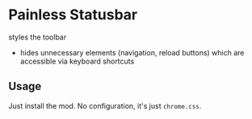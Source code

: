 # Painless Statusbar

styles the toolbar
- hides unnecessary elements (navigation, reload buttons) which are accessible via keyboard shortcuts



## Usage

Just install the mod. No configuration, it's just `chrome.css`.

